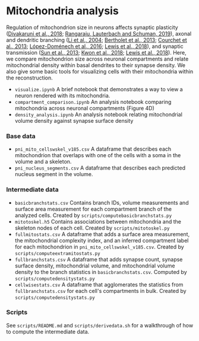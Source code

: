 # Mitochondria analysis

Regulation of mitochondrion size in neurons affects synaptic plasticity ([Divakaruni et al., 2018](https://doi.org/10.1016/j.neuron.2018.09.025); [Rangaraju, Lauterbach and Schuman, 2019](https://doi.org/10.1016/j.cell.2018.12.013)), axonal and dendritic branching ([Li et al., 2004](https://doi.org/10.1016/j.cell.2004.11.003); [Bertholet et al., 2013](https://doi.org/10.1093/brain/awt060); [Courchet et al., 2013](https://doi.org/10.1016/j.cell.2013.05.021); [López-Doménech et al., 2016](https://doi.org/10.1016/j.celrep.2016.09.004); [Lewis et al., 2018](https://doi.org/10.1038/s41467-018-07416-2)), and synaptic transmission ([Sun et al., 2013](https://doi.org/10.1016/j.celrep.2013.06.040); [Kwon et al., 2018](https://doi.org/10.1371/journal.pbio.1002516); [Lewis et al., 2018](https://doi.org/10.1038/s41467-018-07416-2)). Here, we compare mitochondrion size across neuronal compartments and relate mitochondrial density within basal dendrites to their synapse density. We also give some basic tools for visualizing cells with their mitochondria within the reconstruction.

* `visualize.ipynb`
  A brief notebook that demonstrates a way to view a neuron rendered with its mitochondria.
* `compartment_comparison.ipynb` 
  An analysis notebook comparing mitochondria across neuronal compartments (Figure 4D)
* `density_analysis.ipynb`
  An analysis notebook relating mitochondrial volume density against synapse surface density


### Base data

* `pni_mito_cellswskel_v185.csv`
  A dataframe that describes each mitochondrion that overlaps with one of the cells with a soma in the volume and a skeleton.
* `pni_nucleus_segments.csv`
  A dataframe that describes each predicted nucleus segment in the volume.


### Intermediate data

* `basicbranchstats.csv`
  Contains branch IDs, volume measurements and surface area measurement for each compartment branch of the analyzed cells. Created by `scripts/computebasicbranchstats.py`
* `mitotoskel.h5`
  Contains associations between mitochondria and the skeleton nodes of each cell. Created by `scripts/mitotoskel.py`
* `fullmitostats.csv`
  A dataframe that adds a surface area measurement, the mitochondrial complexity index, and an inferred compartment label for each mitochondrion in `pni_mito_cellswskel_v185.csv`. Created by `scripts/computeextramitostats.py`
* `fullbranchstats.csv`
  A dataframe that adds synapse count, synapse surface density, mitochondrial volume, and mitochondrial volume density to the branch statistics in `basicbranchstats.csv`. Computed by `scripts/computedensitystats.py`
* `cellwisestats.csv`
  A dataframe that agglomerates the statistics from `fullbranchstats.csv` for each cell's compartments in bulk. Created by `scripts/computedensitystats.py`

### Scripts

See `scripts/README.md` and `scripts/derivedata.sh` for a walkthrough of how to compute the intermediate data.
